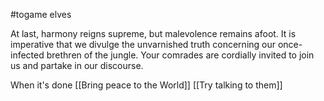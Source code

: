 #togame 
elves

At last, harmony reigns supreme, but malevolence remains afoot. It is imperative that we divulge the unvarnished truth concerning our once-infected brethren of the jungle. Your comrades are cordially invited to join us and partake in our discourse.

When it's done
	[[Bring peace to the World]]
	[[Try talking to them]]